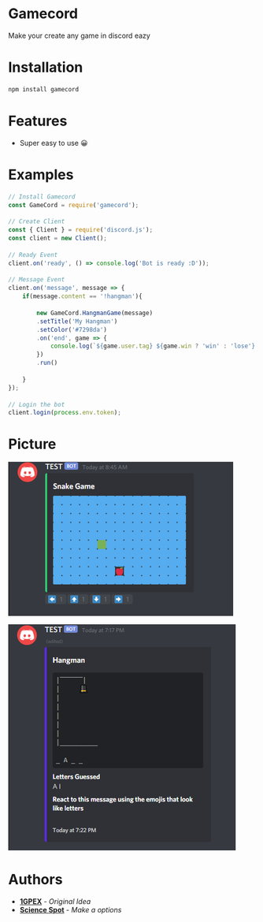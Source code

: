 # Gamecord
Make your create any game in discord eazy

# Installation

```bash
npm install gamecord
```

# Features
- Super easy to use 😀


# Examples

```js
// Install Gamecord
const GameCord = require('gamecord');

// Create Client
const { Client } = require('discord.js');
const client = new Client();

// Ready Event
client.on('ready', () => console.log('Bot is ready :D'));

// Message Event
client.on('message', message => {
    if(message.content == '!hangman'){

        new GameCord.HangmanGame(message)
        .setTitle('My Hangman')
        .setColor('#7298da')
        .on('end', game => {
            console.log(`${game.user.tag} ${game.win ? 'win' : 'lose'} the game!`)
        })
        .run()

    }
});

// Login the bot
client.login(process.env.token);
```

# Picture
![1](/images/snake.png)

![2](/images/hangman.png)

# Authors
* **[1GPEX](https://github.com/1GPEX)** - *Original Idea*
* **[Science Spot](https://github.com/Scientific-Guy)** - *Make a options* 
